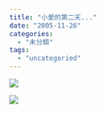 ```yaml
---
title: "小愛的第二天..."
date: "2005-11-26"
categories: 
  - "未分類"
tags: 
  - "uncategoried"
---
```


![](images/c826bcd4.jpg)

![](images/c826bcd4.jpg)
